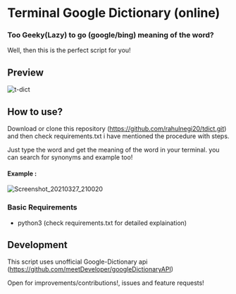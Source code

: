 # Terminal Google Dictionary (online)

### Too Geeky(Lazy) to go (google/bing) meaning of the word?
Well, then this is the perfect script for you!

## Preview
![t-dict](https://user-images.githubusercontent.com/36270407/128837743-5c76d4fd-a3eb-4cc4-95ab-6f7dab7c2415.png)

## How to use?

Download or clone this repository (https://github.com/rahulnegi20/tdict.git)
and then check requirements.txt i have mentioned the procedure with steps.

Just type the word and get the meaning of the word in your terminal.
you can search for synonyms and example too!

#### Example :

![Screenshot_20210327_210020](https://user-images.githubusercontent.com/36270407/112725815-12249b80-8f40-11eb-9227-b1c4bc0acdbd.png)
### Basic Requirements 

*  python3
(check requirements.txt for detailed explaination)


## Development

This script uses unofficial Google-Dictionary api (https://github.com/meetDeveloper/googleDictionaryAPI)

Open for improvements/contributions!, issues and feature requests!

